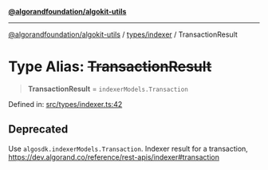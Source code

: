 [**@algorandfoundation/algokit-utils**](../../../README.md)

***

[@algorandfoundation/algokit-utils](../../../README.md) / [types/indexer](../README.md) / TransactionResult

# Type Alias: ~~TransactionResult~~

> **TransactionResult** = `indexerModels.Transaction`

Defined in: [src/types/indexer.ts:42](https://github.com/algorandfoundation/algokit-utils-ts/blob/main/src/types/indexer.ts#L42)

## Deprecated

Use `algosdk.indexerModels.Transaction`. Indexer result for a transaction, https://dev.algorand.co/reference/rest-apis/indexer#transaction
